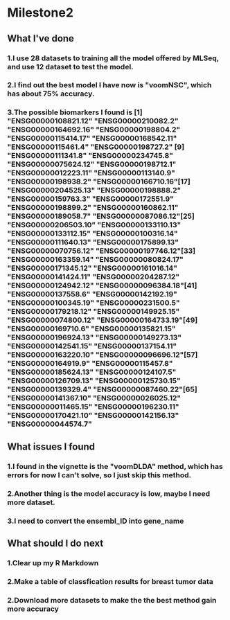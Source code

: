 # Milestone2
## What I've done
### 1.I use 28 datasets to training all the model offered by MLSeq, and use 12 dataset to test the model.
### 2.I find out the best model I have now is "voomNSC", which has about 75% accuracy.
### 3.The possible biomarkers I found is  [1] "ENSG00000108821.12" "ENSG00000210082.2"  "ENSG00000164692.16" "ENSG00000198804.2"  "ENSG00000115414.17" "ENSG00000168542.11" "ENSG00000115461.4"  "ENSG00000198727.2" [9] "ENSG00000111341.8"  "ENSG00000234745.8"  "ENSG00000075624.12" "ENSG00000198712.1"  "ENSG00000012223.11" "ENSG00000113140.9"  "ENSG00000198938.2"  "ENSG00000166710.16"[17] "ENSG00000204525.13" "ENSG00000198888.2"  "ENSG00000159763.3"  "ENSG00000172551.9"  "ENSG00000198899.2"  "ENSG00000160862.11" "ENSG00000189058.7"  "ENSG00000087086.12"[25] "ENSG00000206503.10" "ENSG00000133110.13" "ENSG00000133112.15" "ENSG00000100316.14" "ENSG00000111640.13" "ENSG00000175899.13" "ENSG00000070756.12" "ENSG00000197746.12"[33] "ENSG00000163359.14" "ENSG00000080824.17" "ENSG00000171345.12" "ENSG00000161016.14" "ENSG00000141424.11" "ENSG00000204287.12" "ENSG00000124942.12" "ENSG00000096384.18"[41] "ENSG00000137558.6"  "ENSG00000142192.19" "ENSG00000100345.19" "ENSG00000231500.5"  "ENSG00000179218.12" "ENSG00000149925.15" "ENSG00000074800.12" "ENSG00000164733.19"[49] "ENSG00000169710.6"  "ENSG00000135821.15" "ENSG00000196924.13" "ENSG00000149273.13" "ENSG00000142541.15" "ENSG00000137154.11" "ENSG00000163220.10" "ENSG00000096696.12"[57] "ENSG00000164919.9"  "ENSG00000115457.8"  "ENSG00000185624.13" "ENSG00000124107.5"  "ENSG00000126709.13" "ENSG00000125730.15" "ENSG00000139329.4"  "ENSG00000087460.22"[65] "ENSG00000141367.10" "ENSG00000026025.12" "ENSG00000011465.15" "ENSG00000196230.11" "ENSG00000170421.10" "ENSG00000142156.13" "ENSG00000044574.7" 
## What issues I found
### 1.I found in the vignette is the "voomDLDA" method, which has errors for now I can't solve, so I just skip this method.
### 2.Another thing is the model accuracy is low, maybe I need more dataset.
### 3.I need to convert the ensembl_ID into gene_name 
## What should I do next
### 1.Clear up my R Markdown
### 2.Make a table of classfication results for breast tumor data
### 2.Download more datasets to make the the best method gain more accuracy
